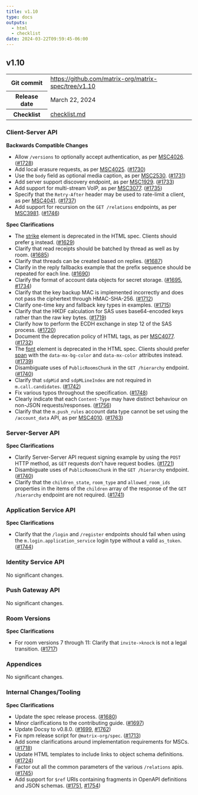 ```yaml
---
title: v1.10
type: docs
outputs:
  - html
  - checklist
date: 2024-03-22T09:59:45-06:00
---
```

<!--
This is a header file for the generated changelog.

Variables:
    v1.10  = Replaced by the version number (eg: v1.2)
    March 22, 2024     = Replaced by the date (eg: April 01, 2021)
-->

## v1.10

<table class="release-info">
<tr><th>Git commit</th><td><a href="https://github.com/matrix-org/matrix-spec/tree/v1.10">https://github.com/matrix-org/matrix-spec/tree/v1.10</a></td>
<tr><th>Release date</th><td>March 22, 2024</td>
<tr><th>Checklist</th><td><a href="/changelog/v1.10/checklist.md">checklist.md</a></td>
</table>

<!-- Intentionally blank line to ensure headers work in the concatenated changelog -->

### Client-Server API

**Backwards Compatible Changes**

- Allow `/versions` to optionally accept authentication, as per [MSC4026](https://github.com/matrix-org/matrix-spec-proposals/pull/4026). ([#1728](https://github.com/matrix-org/matrix-spec/issues/1728))
- Add local erasure requests, as per [MSC4025](https://github.com/matrix-org/matrix-spec-proposals/pull/4025). ([#1730](https://github.com/matrix-org/matrix-spec/issues/1730))
- Use the `body` field as optional media caption, as per [MSC2530](https://github.com/matrix-org/matrix-spec-proposals/pull/2530). ([#1731](https://github.com/matrix-org/matrix-spec/issues/1731))
- Add server support discovery endpoint, as per [MSC1929](https://github.com/matrix-org/matrix-spec-proposals/pull/1929). ([#1733](https://github.com/matrix-org/matrix-spec/issues/1733))
- Add support for multi-stream VoIP, as per [MSC3077](https://github.com/matrix-org/matrix-spec-proposals/pull/3077). ([#1735](https://github.com/matrix-org/matrix-spec/issues/1735))
- Specify that the `Retry-After` header may be used to rate-limit a client, as per [MSC4041](https://github.com/matrix-org/matrix-spec-proposals/pull/4041). ([#1737](https://github.com/matrix-org/matrix-spec/issues/1737))
- Add support for recursion on the `GET /relations` endpoints, as per [MSC3981](https://github.com/matrix-org/matrix-spec-proposals/pull/3981). ([#1746](https://github.com/matrix-org/matrix-spec/issues/1746))

**Spec Clarifications**

- The [strike](https://developer.mozilla.org/en-US/docs/Web/HTML/Element/strike) element is deprecated in the HTML spec. Clients should prefer [s](https://developer.mozilla.org/en-US/docs/Web/HTML/Element/s) instead. ([#1629](https://github.com/matrix-org/matrix-spec/issues/1629))
- Clarify that read receipts should be batched by thread as well as by room. ([#1685](https://github.com/matrix-org/matrix-spec/issues/1685))
- Clarify that threads can be created based on replies. ([#1687](https://github.com/matrix-org/matrix-spec/issues/1687))
- Clarify in the reply fallbacks example that the prefix sequence should be repeated for each line. ([#1690](https://github.com/matrix-org/matrix-spec/issues/1690))
- Clarify the format of account data objects for secret storage. ([#1695](https://github.com/matrix-org/matrix-spec/issues/1695), [#1734](https://github.com/matrix-org/matrix-spec/issues/1734))
- Clarify that the key backup MAC is implemented incorrectly and does not pass the ciphertext through HMAC-SHA-256. ([#1712](https://github.com/matrix-org/matrix-spec/issues/1712))
- Clarify one-time key and fallback key types in examples. ([#1715](https://github.com/matrix-org/matrix-spec/issues/1715))
- Clarify that the HKDF calculation for SAS uses base64-encoded keys rather than the raw key bytes. ([#1719](https://github.com/matrix-org/matrix-spec/issues/1719))
- Clarify how to perform the ECDH exchange in step 12 of the SAS process. ([#1720](https://github.com/matrix-org/matrix-spec/issues/1720))
- Document the deprecation policy of HTML tags, as per [MSC4077](https://github.com/matrix-org/matrix-spec-proposals/pull/4077). ([#1732](https://github.com/matrix-org/matrix-spec/issues/1732))
- The [font](https://developer.mozilla.org/en-US/docs/Web/HTML/Element/font) element is deprecated in the HTML spec. Clients should prefer [span](https://developer.mozilla.org/en-US/docs/Web/HTML/Element/span) with the `data-mx-bg-color` and `data-mx-color` attributes instead. ([#1739](https://github.com/matrix-org/matrix-spec/issues/1739))
- Disambiguate uses of `PublicRoomsChunk` in the `GET /hierarchy` endpoint. ([#1740](https://github.com/matrix-org/matrix-spec/issues/1740))
- Clarify that `sdpMid` and `sdpMLineIndex` are not required in `m.call.candidates`. ([#1742](https://github.com/matrix-org/matrix-spec/issues/1742))
- Fix various typos throughout the specification. ([#1748](https://github.com/matrix-org/matrix-spec/issues/1748))
- Clearly indicate that each `Content-Type` may have distinct behaviour on non-JSON requests/responses. ([#1756](https://github.com/matrix-org/matrix-spec/issues/1756))
- Clarify that the `m.push_rules` account data type cannot be set using the `/account_data` API, as per [MSC4010](https://github.com/matrix-org/matrix-spec-proposals/pull/4010). ([#1763](https://github.com/matrix-org/matrix-spec/issues/1763))


### Server-Server API

**Spec Clarifications**

- Clarify Server-Server API request signing example by using the `POST` HTTP method, as `GET` requests don't have request bodies. ([#1721](https://github.com/matrix-org/matrix-spec/issues/1721))
- Disambiguate uses of `PublicRoomsChunk` in the `GET /hierarchy` endpoint. ([#1740](https://github.com/matrix-org/matrix-spec/issues/1740))
- Clarify that the `children_state`, `room_type` and `allowed_room_ids` properties in the items of the `children` array of the response of the `GET /hierarchy` endpoint are not required. ([#1741](https://github.com/matrix-org/matrix-spec/issues/1741))


### Application Service API

**Spec Clarifications**

- Clarify that the `/login` and `/register` endpoints should fail when using the `m.login.application_service` login type without a valid `as_token`. ([#1744](https://github.com/matrix-org/matrix-spec/issues/1744))


### Identity Service API

No significant changes.


### Push Gateway API

No significant changes.


### Room Versions

**Spec Clarifications**

- For room versions 7 through 11: Clarify that `invite->knock` is not a legal transition. ([#1717](https://github.com/matrix-org/matrix-spec/issues/1717))


### Appendices

No significant changes.


### Internal Changes/Tooling

**Spec Clarifications**

- Update the spec release process. ([#1680](https://github.com/matrix-org/matrix-spec/issues/1680))
- Minor clarifications to the contributing guide. ([#1697](https://github.com/matrix-org/matrix-spec/issues/1697))
- Update Docsy to v0.8.0. ([#1699](https://github.com/matrix-org/matrix-spec/issues/1699), [#1762](https://github.com/matrix-org/matrix-spec/issues/1762))
- Fix npm release script for `@matrix-org/spec`. ([#1713](https://github.com/matrix-org/matrix-spec/issues/1713))
- Add some clarifications around implementation requirements for MSCs. ([#1718](https://github.com/matrix-org/matrix-spec/issues/1718))
- Update HTML templates to include links to object schema definitions. ([#1724](https://github.com/matrix-org/matrix-spec/issues/1724))
- Factor out all the common parameters of the various `/relations` apis. ([#1745](https://github.com/matrix-org/matrix-spec/issues/1745))
- Add support for `$ref` URIs containing fragments in OpenAPI definitions and JSON schemas. ([#1751](https://github.com/matrix-org/matrix-spec/issues/1751), [#1754](https://github.com/matrix-org/matrix-spec/issues/1754))
